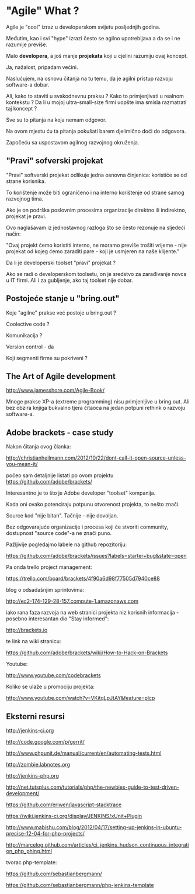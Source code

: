 "Agile" What ?
=============

Agile je "cool" izraz u developerskom svijetu posljednjih godina.

Međutim, kao i svi "hype" izrazi često se agilno upotrebljava a da se i
ne razumije previše.

Malo **developera**, a još manje **projekata** koji u cjelini razumiju ovaj
koncept.

Ja, nažalost, pripadam većini. 

Naslućujem, na osnovu čitanja na tu temu, da je agilni pristup razvoju software-a dobar. 

Ali, kako to staviti u svakodnevnu praksu ? Kako to primjenjivati u realnom kontekstu ? Da li u
mojoj ultra-small-size firmi uopšte ima smisla razmatrati taj koncept ?

Sve su to pitanja na koja nemam odgovor.

Na ovom mjestu ću ta pitanja pokušati barem djelimično doći do odgovora.

Započeću sa uspostavom agilnog razvojnog okruženja.


"Pravi" sofverski projekat
-----------------------------

"Pravi" softverski projekat odlikuje jedna osnovna činjenica: koristiće
se od strane korisnika.

To korištenje može biti ograničeno i na interno korištenje od strane
samog razvojnog tima.

Ako je on podrška poslovnim procesima organizacije direktno ili
indirektno, projekat je pravi.

Ovo naglašavam iz jednostavnog razloga što se često rezonuje na sljedeći
način:

"Ovaj projekt ćemo koristiti interno, ne moramo previše trošiti vrijeme -
nije projekat od kojeg ćemo zaraditi pare - koji je usmjeren na naše
klijente."

Da li je developerski toolset "pravi" projekat ?

Ako se radi o developerskom toolsetu, on je sredstvo za zarađivanje
novca u IT firmi. Ali i za gubljenje, ako taj toolset nije dobar. 

Postojeće stanje u "bring.out"
-------------------------------

Koje "agilne" prakse već postoje u bring.out ?

Coolective code ?

Komunikacija ?

Version control - da

Koji segmenti firme su pokriveni ?


The Art of Agile development
-----------------------------

http://www.jamesshore.com/Agile-Book/

Mnoge prakse XP-a (extreme programming) nisu primjenljive u bring.out.
Ali bez obzira knjiga bukvalno tjera čitaoca na jedan potpuni rethink o
razvoju software-a.
  

Adobe brackets - case study
----------------------------

Nakon čitanja ovog članka:

http://christianheilmann.com/2012/10/22/dont-call-it-open-source-unless-you-mean-it/

počeo sam detaljnije listati po ovom projektu  https://github.com/adobe/brackets/

Interesantno je to što je Adobe developer "toolset" kompanija. 

Kada oni ovako potenciraju potpunu otvorenost projekta, to nešto znači.

Source kod "nije bitan". Tačnije - nije dovoljan.

Bez odgovarajuće organizacije i procesa koji će stvoriti community,
dostupnost "source code"-a ne znači puno.

Pažljivije pogledajmo labele na github repozitoriju:

https://github.com/adobe/brackets/issues?labels=starter+bug&state=open

Pa onda trello project management: 

https://trello.com/board/brackets/4f90a6d98f77505d7940ce88

blog o odsadašnjim sprintovima:

http://ec2-174-129-28-157.compute-1.amazonaws.com

iako rana faza razvoja na web stranici projekta niz korisnih informacija - posebno interesantan dio "Stay informed":

http://brackets.io


te link na wiki stranicu:

https://github.com/adobe/brackets/wiki/How-to-Hack-on-Brackets

Youtube:

http://www.youtube.com/codebrackets

Koliko se ulaže u promociju projekta:

http://www.youtube.com/watch?v=VKitqLpJtAY&feature=plcp





Eksterni resursi
----------------

http://jenkins-ci.org

http://code.google.com/p/gerrit/

http://www.phpunit.de/manual/current/en/automating-tests.html

http://zombie.labnotes.org

http://jenkins-php.org

http://net.tutsplus.com/tutorials/php/the-newbies-guide-to-test-driven-development/

https://github.com/eriwen/javascript-stacktrace


https://wiki.jenkins-ci.org/display/JENKINS/xUnit+Plugin

http://www.mabishu.com/blog/2012/04/17/setting-up-jenkins-in-ubuntu-precise-12-04-for-php-projects/

http://marcelog.github.com/articles/ci_jenkins_hudson_continuous_integration_php_phing.html


tvorac php-template:

https://github.com/sebastianbergmann/

https://github.com/sebastianbergmann/php-jenkins-template


